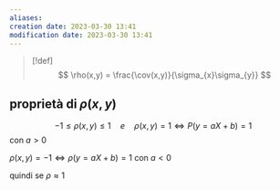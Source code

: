 ```yaml
---
aliases: 
creation date: 2023-03-30 13:41
modification date: 2023-03-30 13:41
---
```



>[!def]
>$$ \rho(x,y) = \frac{\cov(x,y)}{\sigma_{x}\sigma_{y}} $$


## proprietà di $\rho(x,y)$

$$ -1 \leq \rho(x,y) \leq 1 \quad e\quad \rho(x,y) = 1 \iff P(y = aX + b) = 1$$
con $a > 0$

$\rho (x,y) = -1 \iff \rho(y = aX + b) = 1$ con $a < 0$

quindi se $\rho \approx 1$